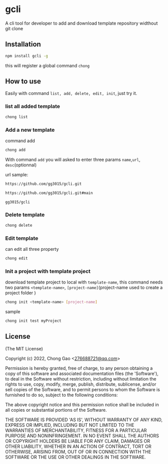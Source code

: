 # gcli

A cli tool for developer to add and download template repository widthout git clone

## Installation
```bash
npm install gcli -g
```
this will register a global command `chong`
## How to use
Easily with command `list, add, delete, edit, init`, just try it.
### list all added template

```bash
chong list
```

### Add a new template

command add
```bash
chong add
```
With command `add` you will asked to enter three params `name`,`url`, `desc`(optionnal)

url sample:
```bash
https://github.com/gg3015/gcli.git
```
```bash
https://github.com/gg3015/gcli.git#main
```
```bash
gg3015/gcli
```

### Delete template
```bash
chong delete
```
### Edit template
can edit all three property
```bash
chong edit
```
### Init a project with template project
download template project to local with `template-name`, this command needs two params `<template-name>`, `[project-name]`(project-name used to create a project folder )
```bash
chong init <template-name> [project-name]
```
sample
```bash
chong init test myProject
```
## License

(The MIT License)

Copyright (c) 2022, Chong Gao &lt;276688721@qq.com&gt;

Permission is hereby granted, free of charge, to any person obtaining
a copy of this software and associated documentation files (the
'Software'), to deal in the Software without restriction, including
without limitation the rights to use, copy, modify, merge, publish,
distribute, sublicense, and/or sell copies of the Software, and to
permit persons to whom the Software is furnished to do so, subject to
the following conditions:

The above copyright notice and this permission notice shall be
included in all copies or substantial portions of the Software.

THE SOFTWARE IS PROVIDED 'AS IS', WITHOUT WARRANTY OF ANY KIND,
EXPRESS OR IMPLIED, INCLUDING BUT NOT LIMITED TO THE WARRANTIES OF
MERCHANTABILITY, FITNESS FOR A PARTICULAR PURPOSE AND NONINFRINGEMENT.
IN NO EVENT SHALL THE AUTHORS OR COPYRIGHT HOLDERS BE LIABLE FOR ANY
CLAIM, DAMAGES OR OTHER LIABILITY, WHETHER IN AN ACTION OF CONTRACT,
TORT OR OTHERWISE, ARISING FROM, OUT OF OR IN CONNECTION WITH THE
SOFTWARE OR THE USE OR OTHER DEALINGS IN THE SOFTWARE.